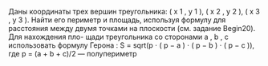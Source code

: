  Даны координаты трех вершин треугольника: ( x 1 , y 1 ), ( x 2 , y 2 ), ( x 3 , y 3 ).
 Найти его периметр и площадь, используя формулу для расстояния между
 двумя точками на плоскости (см. задание Begin20). Для нахождения пло-
 щади треугольника со сторонами a , b , c использовать формулу Герона :
 S = sqrt(p ⋅ ( p − a ) ⋅ ( p − b ) ⋅ ( p − c )),
 где p = (a + b + c)/2 — полупериметр
